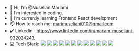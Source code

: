 - 👋 Hi, I’m @MuselianiMariami
- 👀 I’m interested in coding.
- 🌱 I’m currently learning Frontend React development
- 📫 How to reach me: marimuseliani010@gmail.com
- ✔️ Linkedin - https://www.linkedin.com/in/mariam-museliani-932024243/
- 💻 Tech Stack:
  <a> <img src="https://camo.githubusercontent.com/73abb414541e9bd06c02e9fd230682111ff9f16c76a20db7499deb450c71a559/68747470733a2f2f696d672e736869656c64732e696f2f62616467652f4a6176615363726970742d2532334637444631452e7376673f7374796c653d666f722d7468652d6261646765266c6f676f3d6a617661736372697074266c6f676f436f6c6f723d626c61636b"/> <a/>
  <a> <img src="https://camo.githubusercontent.com/0798f3154dc1835afc2293d882b4ffd4655a1fab6c18c418f65b8e3c53bb7999/68747470733a2f2f696d672e736869656c64732e696f2f62616467652f48544d4c352d2532334533344632362e7376673f7374796c653d666f722d7468652d6261646765266c6f676f3d68746d6c35266c6f676f436f6c6f723d7768697465"/> <a/>
   <a> <img src="https://camo.githubusercontent.com/3e655a70b25de562651c173ce2d0d79c2bfa7ca35a354e72e4989e53f1e24b3b/68747470733a2f2f696d672e736869656c64732e696f2f62616467652f435353332d2532333135373242362e7376673f7374796c653d666f722d7468652d6261646765266c6f676f3d63737333266c6f676f436f6c6f723d7768697465"/> <a/>
    <a> <img src="https://camo.githubusercontent.com/b4a5bfe19c6d8b22196922e5c90a58b9d156302950b6462ca5728fab80dcbed1/68747470733a2f2f696d672e736869656c64732e696f2f62616467652f444f4d2d2532334637444631452e7376673f7374796c653d666f722d7468652d6261646765"/> <a/>
     <a> <img src="https://camo.githubusercontent.com/04a703b78f2fe224cc6a70007e7e229c3029188f1381830ad94fab137501f8ce/68747470733a2f2f696d672e736869656c64732e696f2f62616467652f534353532d2532334343363639392e7376673f7374796c653d666f722d7468652d6261646765"/> <a/>
      <a> <img src="https://camo.githubusercontent.com/97eaa7130d242bb2d8f640e214f1d9b2cc5f1d1e839967bcca373eb250005a87/68747470733a2f2f696d672e736869656c64732e696f2f62616467652f426f6f7473747261702d2532333536334437432e7376673f7374796c653d666f722d7468652d6261646765266c6f676f3d626f6f747374726170266c6f676f436f6c6f723d7768697465"/> <a/>
       <a> <img src="https://camo.githubusercontent.com/ee2311b6cc0b7b9283c0c7cfc2736fb2da90393e0082065a9ed3798f6152f46f/68747470733a2f2f696d672e736869656c64732e696f2f62616467652f547970655363726970742d2532333331373843362e7376673f7374796c653d666f722d7468652d6261646765266c6f676f3d74797065736372697074266c6f676f436f6c6f723d7768697465"/> <a/>
       <a> <img src="https://camo.githubusercontent.com/8e7588c3e56942ff393e505278677c5475134050d084646f52892da948c80991/68747470733a2f2f696d672e736869656c64732e696f2f62616467652f4769742d2532334630353033322e7376673f7374796c653d666f722d7468652d6261646765266c6f676f3d676974266c6f676f436f6c6f723d7768697465"/> <a/>
       <a> <img src="https://camo.githubusercontent.com/373c44ef7faab5622e92d2f131438171ed762d121eb4f103ac4dc1ddee0a4e60/68747470733a2f2f696d672e736869656c64732e696f2f62616467652f52656163742d2532333631444146422e7376673f7374796c653d666f722d7468652d6261646765266c6f676f3d7265616374266c6f676f436f6c6f723d7768697465"/> <a/>
       <a> <img src="https://camo.githubusercontent.com/2637dc24b12eff90e7b4a0ff6f742363205bb6eb1359459194334daa0f1bda07/68747470733a2f2f696d672e736869656c64732e696f2f62616467652f6e706d2d2532334342333833372e7376673f7374796c653d666f722d7468652d6261646765266c6f676f3d6e706d"/> <a/>
       <a> <img src="https://camo.githubusercontent.com/212e530f11fa4db15ed781c8108c26edf59dcac108c30cf92056ed24d4f72067/68747470733a2f2f696d672e736869656c64732e696f2f62616467652f56697375616c25323053747564696f253230436f64652d2532333030374143432e7376673f7374796c653d666f722d7468652d6261646765266c6f676f3d76697375616c25323073747564696f253230636f6465266c6f676f436f6c6f723d7768697465"/> <a/>
       <a> <img src="https://camo.githubusercontent.com/40917e309e15411a74fd04919c599e12ff966ab20d33feac131a9d0e94cbc390/68747470733a2f2f696d672e736869656c64732e696f2f62616467652f4e6578742e6a732d2532333631444146422e7376673f7374796c653d666f722d7468652d6261646765266c6f676f3d6e6578742e6a73266c6f676f436f6c6f723d7768697465"/> <a/>
        <a> <img src=""/> <a/>
         <a> <img src=""/> <a/>
          <a> <img src=""/> <a/>
       
